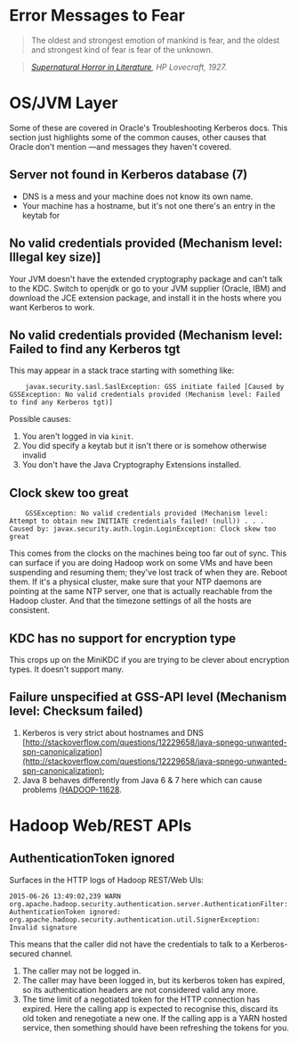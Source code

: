 <!---
  Licensed under the Apache License, Version 2.0 (the "License");
  you may not use this file except in compliance with the License.
  You may obtain a copy of the License at
  
   http://www.apache.org/licenses/LICENSE-2.0
  
  Unless required by applicable law or agreed to in writing, software
  distributed under the License is distributed on an "AS IS" BASIS,
  WITHOUT WARRANTIES OR CONDITIONS OF ANY KIND, either express or implied.
  See the License for the specific language governing permissions and
  limitations under the License. See accompanying LICENSE file.
-->

# Error Messages to Fear

> The oldest and strongest emotion of mankind is fear, and the oldest and strongest kind of fear is fear of the unknown.

> *[Supernatural Horror in Literature](https://en.wikisource.org/wiki/Supernatural_Horror_in_Literature), HP Lovecraft, 1927.*


# OS/JVM Layer

Some of these are covered in Oracle's Troubleshooting Kerberos docs. This section just highlights some of the common causes, other causes that Oracle don't mention —and messages they haven't covered.

## Server not found in Kerberos database (7) 

* DNS is a mess and your machine does not know its own name.
* Your machine has a hostname, but it's not one there's an entry in the keytab for

## No valid credentials provided (Mechanism level: Illegal key size)]

Your JVM doesn't have the extended cryptography package and can't talk to the KDC. Switch to openjdk or go to your JVM supplier (Oracle, IBM) and download the JCE extension package, and install it in the hosts where you want Kerberos to work.

## No valid credentials provided (Mechanism level: Failed to find any Kerberos tgt

This may appear in a stack trace starting with something like:

		javax.security.sasl.SaslException: GSS initiate failed [Caused by GSSException: No valid credentials provided (Mechanism level: Failed to find any Kerberos tgt)]


Possible causes:

1. You aren't logged in via `kinit`.
2. You did specify a keytab but it isn't there or is somehow otherwise invalid
3. You don't have the Java Cryptography Extensions installed.

## Clock skew too great

		GSSException: No valid credentials provided (Mechanism level: Attempt to obtain new INITIATE credentials failed! (null)) . . . Caused by: javax.security.auth.login.LoginException: Clock skew too great

This comes from the clocks on the machines being too far out of sync. This can surface if you are doing Hadoop work on some VMs and have been suspending and resuming them; they've lost track of when they are. Reboot them.
If it's a physical cluster, make sure that your NTP daemons are pointing at the same NTP server, one that is actually reachable from the Hadoop cluster. And that the timezone settings of all the hosts are consistent.

## KDC has no support for encryption type

This crops up on the MiniKDC if you are trying to be clever about encryption types. It doesn't support many.

## Failure unspecified at GSS-API level (Mechanism level: Checksum failed)

1. Kerberos is very strict about hostnames and DNS
[http://stackoverflow.com/questions/12229658/java-spnego-unwanted-spn-canonicalization](http://stackoverflow.com/questions/12229658/java-spnego-unwanted-spn-canonicalization); 
2. Java 8 behaves differently from Java 6 & 7 here which can cause problems
[(HADOOP-11628](https://issues.apache.org/jira/browse/HADOOP-11628).

# Hadoop Web/REST APIs

## AuthenticationToken ignored
Surfaces in the HTTP logs of Hadoop REST/Web UIs:

	2015-06-26 13:49:02,239 WARN org.apache.hadoop.security.authentication.server.AuthenticationFilter: AuthenticationToken ignored: org.apache.hadoop.security.authentication.util.SignerException: Invalid signature

This means that the caller did not have the credentials to talk to a Kerberos-secured channel.

1. The caller may not be logged in.
2. The caller may have been logged in, but its kerberos token has expired, so its authentication headers are not considered valid any more.
3. The time limit of a negotiated token for the HTTP connection has expired. Here the calling app is expected to recognise this, discard its old token and renegotiate a new one. If the calling app is a YARN hosted service, then something should have been refreshing the tokens for you.

